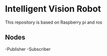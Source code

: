 # Intelligent Vision Robot
This repository is based on Raspberry pi and ros

## Nodes
-Publisher
-Subscriber

